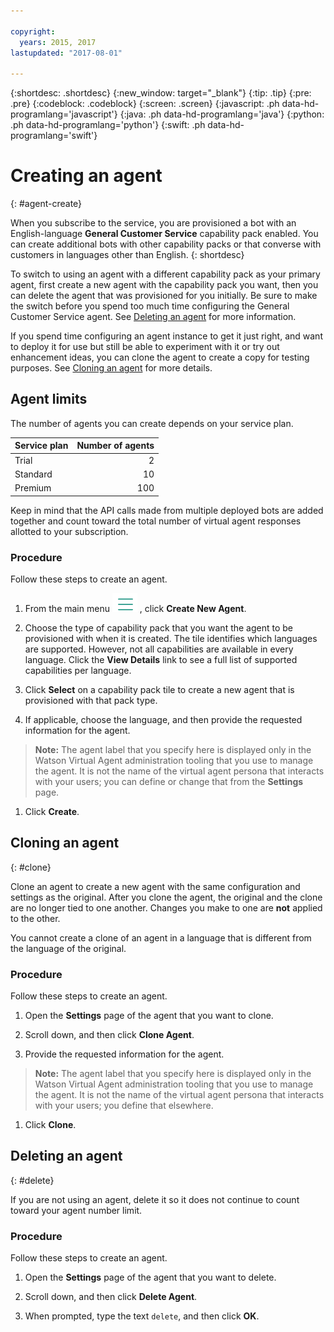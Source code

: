 ```yaml
---

copyright:
  years: 2015, 2017
lastupdated: "2017-08-01"

---
```


{:shortdesc: .shortdesc}
{:new_window: target="_blank"}
{:tip: .tip}
{:pre: .pre}
{:codeblock: .codeblock}
{:screen: .screen}
{:javascript: .ph data-hd-programlang='javascript'}
{:java: .ph data-hd-programlang='java'}
{:python: .ph data-hd-programlang='python'}
{:swift: .ph data-hd-programlang='swift'}

# Creating an agent
{: #agent-create}

When you subscribe to the service, you are provisioned a bot with an English-language **General Customer Service** capability pack enabled. You can create additional bots with other capability packs or that converse with customers in languages other than English.
{: shortdesc}

To switch to using an agent with a different capability pack as your primary agent, first create a new agent with the capability pack you want, then you can delete the agent that was provisioned for you initially. Be sure to make the switch before you spend too much time configuring the General Customer Service agent. See [Deleting an agent](agent-create.html#delete) for more information.

If you spend time configuring an agent instance to get it just right, and want to deploy it for use but still be able to experiment with it or try out enhancement ideas, you can clone the agent to create a copy for testing purposes. See [Cloning an agent](agent-create.html#clone) for more details.

## Agent limits

The number of agents you can create depends on your service plan.

| Service plan     |      Number of agents |
|------------------|----------------------:|
| Trial            |                     2 |
| Standard         |                    10 |
| Premium          |                   100 |

Keep in mind that the API calls made from multiple deployed bots are added together and count toward the total number of virtual agent responses allotted to your subscription.

### Procedure

Follow these steps to create an agent.

1.  From the main menu ![Icon with three horizontal lines](images/hamburger.png) , click **Create New Agent**.

1.  Choose the type of capability pack that you want the agent to be provisioned with when it is created.
   The tile identifies which languages are supported. However, not all capabilities are available in every language. Click the **View Details** link to see a full list of supported capabilities per language.

1.  Click **Select** on a capability pack tile to create a new agent that is provisioned with that pack type.

1.  If applicable, choose the language, and then provide the requested information for the agent.
   >**Note:** The agent label that you specify here is displayed only in the Watson Virtual Agent administration tooling that you use to manage the agent. It is not the name of the virtual agent persona that interacts with your users; you can define or change that from the **Settings** page.

1.  Click **Create**.

## Cloning an agent
{: #clone}

Clone an agent to create a new agent with the same configuration and settings as the original. After you clone the agent, the original and the clone are no longer tied to one another. Changes you make to one are **not** applied to the other.

You cannot create a clone of an agent in a language that is different from the language of the original.

### Procedure

Follow these steps to create an agent.

1.  Open the **Settings** page of the agent that you want to clone.

1.  Scroll down, and then click **Clone Agent**.

1.  Provide the requested information for the agent.
   >**Note:** The agent label that you specify here is displayed only in the Watson Virtual Agent administration tooling that you use to manage the agent. It is not the name of the virtual agent persona that interacts with your users; you define that elsewhere.

1.  Click **Clone**.

## Deleting an agent
{: #delete}

If you are not using an agent, delete it so it does not continue to count toward your agent number limit.

### Procedure

Follow these steps to create an agent.

1.  Open the **Settings** page of the agent that you want to delete.

1.  Scroll down, and then click **Delete Agent**.

1.  When prompted, type the text `delete`, and then click **OK**.
